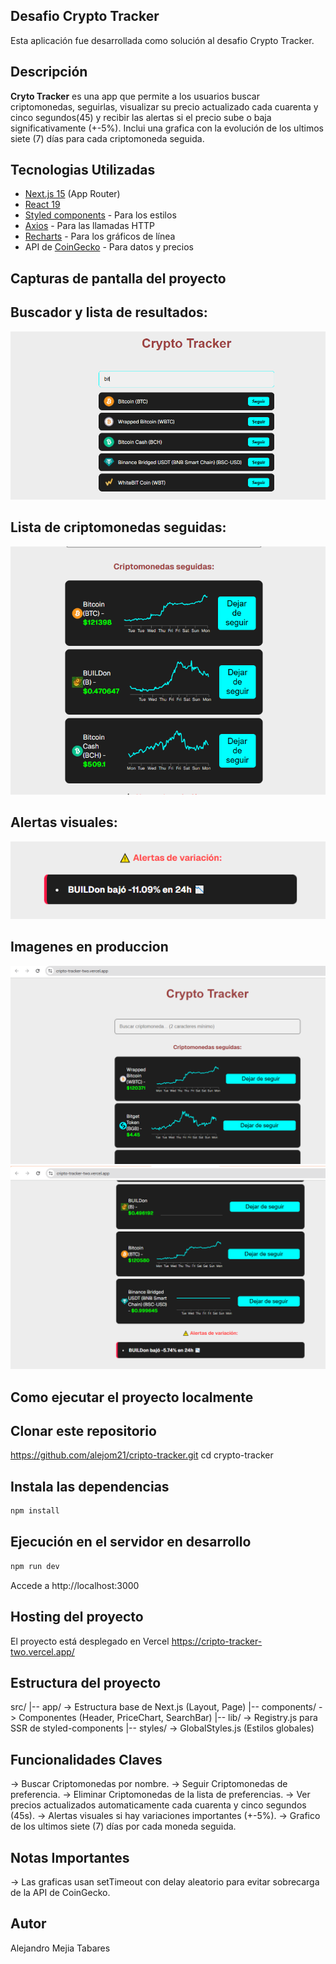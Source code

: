 ## Desafio Crypto Tracker
Esta aplicación fue desarrollada como solución al desafio Crypto Tracker.

## Descripción 
**Cryto Tracker** es una app que permite a los usuarios buscar criptomonedas, seguirlas, visualizar su precio actualizado cada cuarenta y cinco segundos(45) y recibir las alertas si el precio sube o baja significativamente (+-5%). Inclui una grafica con la evolución de los ultimos siete (7) días para cada criptomoneda seguida.

## Tecnologias Utilizadas
- [Next.js 15](https://nextjs.org/) (App Router)
- [React 19](https://reactjs.org/)
- [Styled components](https://styled-components.com/) - Para los estilos
- [Axios](https://axios-http.com/) - Para las llamadas HTTP
- [Recharts](https://recharts.org/en-US) -  Para los gráficos de línea
- API de [CoinGecko](https://www.coingecko.com/en/api) - Para datos y precios

## Capturas de pantalla del proyecto

## Buscador y lista de resultados:
![Buscar criptomonedas](./Screenshots/Buscador.PNG)

## Lista de criptomonedas seguidas:
![Monedas seguidas](./Screenshots/CriptoSeguidas.PNG)

## Alertas visuales:
![Alertas](./Screenshots/Alertas.PNG)

## Imagenes en produccion
![Imagen en produccion](./Screenshots/Captura_Produccion.PNG)
![Imagen en produccion](./Screenshots/Captura_Produccion2.PNG)

## Como ejecutar el proyecto localmente

## Clonar este repositorio
https://github.com/alejom21/cripto-tracker.git
cd crypto-tracker

## Instala las dependencias
```bash
npm install
```

## Ejecución en el servidor en desarrollo
```bash
npm run dev
```

Accede a http://localhost:3000

## Hosting del proyecto
El proyecto está desplegado en Vercel
https://cripto-tracker-two.vercel.app/

## Estructura del proyecto

src/
|-- app/            -> Estructura base de Next.js (Layout, Page)
|-- components/     -> Componentes (Header, PriceChart, SearchBar)
|-- lib/            -> Registry.js para SSR de styled-components
|-- styles/         -> GlobalStyles.js (Estilos globales)


## Funcionalidades Claves
-> Buscar Criptomonedas por nombre.
-> Seguir Criptomonedas de preferencia.
-> Eliminar Criptomonedas de la lista de preferencias.
-> Ver precios actualizados automaticamente cada cuarenta y cinco segundos (45s).
-> Alertas visuales si hay variaciones importantes (+-5%).
-> Grafico de los ultimos siete (7) días por cada moneda seguida.

## Notas Importantes
-> Las graficas usan setTimeout con delay aleatorio para evitar sobrecarga de la API de CoinGecko.


## Autor
Alejandro Mejia Tabares




